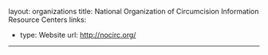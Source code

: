 layout: organizations
title: National Organization of Circumcision Information Resource Centers
links:
 - type: Website
   url: http://nocirc.org/
---